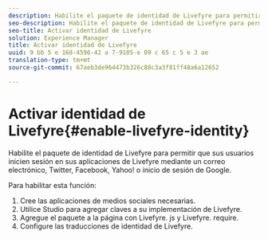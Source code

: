 ```yaml
---
description: Habilite el paquete de identidad de Livefyre para permitir que sus usuarios inicien sesión en sus aplicaciones de Livefyre mediante un correo electrónico, Twitter, Facebook, Yahoo! o inicio de sesión de Google.
seo-description: Habilite el paquete de identidad de Livefyre para permitir que sus usuarios inicien sesión en sus aplicaciones de Livefyre mediante un correo electrónico, Twitter, Facebook, Yahoo! o inicio de sesión de Google.
seo-title: Activar identidad de Livefyre
solution: Experience Manager
title: Activar identidad de Livefyre
uuid: 9 bb 5 e 168-4596-42 a 7-9105-e 09 c 65 c 5 e 3 ae
translation-type: tm+mt
source-git-commit: 67aeb3de964473b326c88c3a3f81ff48a6a12652

---
```



# Activar identidad de Livefyre{#enable-livefyre-identity}

Habilite el paquete de identidad de Livefyre para permitir que sus usuarios inicien sesión en sus aplicaciones de Livefyre mediante un correo electrónico, Twitter, Facebook, Yahoo! o inicio de sesión de Google.

Para habilitar esta función:

1. Cree las aplicaciones de medios sociales necesarias.
1. Utilice Studio para agregar claves a su implementación de Livefyre.
1. Agregue el paquete a la página con Livefyre. js y Livefyre. require.
1. Configure las traducciones de identidad de Livefyre.
